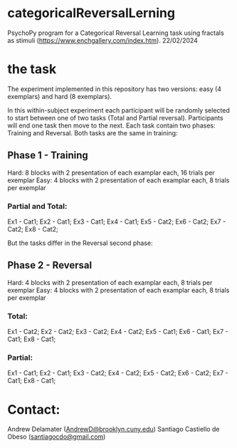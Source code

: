 # categoricalReversalLerning
PsychoPy program for a Categorical Reversal Learning task using fractals as stimuli (https://www.enchgallery.com/index.htm).
22/02/2024


# the task
The experiment implemented in this repository has two versions: easy (4 exemplars) and hard (8 exemplars).

In this within-subject experiment each participant will be randomly selected to start between one of two tasks (Total and Partial reversal). Participants will end one task then move to the next. Each task contain two phases: Training and Reversal. Both tasks are the same in training:

## Phase 1 - Training 
Hard: 8 blocks with 2 presentation of each examplar each, 16 trials per exemplar
Easy: 4 blocks with 2 presentation of each examplar each, 8 trials per exemplar

### Partial and Total:
Ex1 - Cat1;
Ex2 - Cat1;
Ex3 - Cat1;
Ex4 - Cat1;
Ex5 - Cat2;
Ex6 - Cat2;
Ex7 - Cat2;
Ex8 - Cat2;

But the tasks differ in the Reversal second phase:

## Phase 2 - Reversal
Hard: 4 blocks with 2 presentation of each examplar each, 8 trials per exemplar
Easy: 4 blocks with 2 presentation of each examplar each, 8 trials per exemplar

### Total:
Ex1 - Cat2;
Ex2 - Cat2;
Ex3 - Cat2;
Ex4 - Cat2;
Ex5 - Cat1;
Ex6 - Cat1;
Ex7 - Cat1;
Ex8 - Cat1;

### Partial:
Ex1 - Cat1;
Ex2 - Cat1;
Ex3 - Cat2;
Ex4 - Cat2;
Ex5 - Cat2;
Ex6 - Cat2;
Ex7 - Cat1;
Ex8 - Cat1;


# Contact:
Andrew Delamater (AndrewD@brooklyn.cuny.edu)
Santiago Castiello de Obeso (santiagocdo@gmail.com)